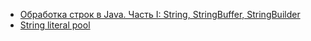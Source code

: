 - <a href="https://habrahabr.ru/post/260767/">Обработка строк в Java. Часть I: String, StringBuffer, StringBuilder</a>
- <a href="http://www.java67.com/2014/08/difference-between-string-literal-and-new-String-object-Java.html">String literal pool</a>